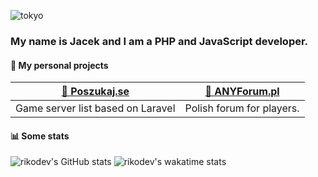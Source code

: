 ![tokyo](https://i.imgur.com/Xv9MXfC.gif)
### My name is Jacek and I am a PHP and JavaScript developer.

#### 📁 My personal projects
| [👾 Poszukaj.se](https://poszukaj.se) | [💬 ANYForum.pl](https://anyforum.pl) |
| ------------------------------------- |:--------------------------------------:|
| Game server list based on Laravel     | Polish forum for players.              |

#### 📊 Some stats
![rikodev's GitHub stats](https://github-readme-stats.vercel.app/api?username=RikoDEV&show_icons=true)
![rikodev's wakatime stats](https://github-readme-stats.vercel.app/api/wakatime?username=RikoDEV)
